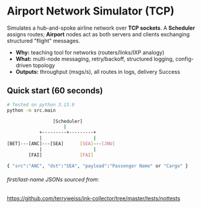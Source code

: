 # Airport Network Simulator (TCP)

Simulates a hub-and-spoke airline network over **TCP sockets**. A **Scheduler** assigns routes; **Airport** nodes act as both servers and clients exchanging structured "flight" messages.

- **Why:** teaching tool for networks (routers/links/IXP analogy)
- **What:** multi-node messaging, retry/backoff, structured logging, config-driven topology
- **Outputs:** throughput (msgs/s), all routes in logs, delivery Success

## Quick start (60 seconds)

```bash
# Tested on python 3.13.9
python -m src.main

                 [Scheduler]
                     |
            +---------+---------+
            |                   |
[BET]---[ANC]---[SEA]      [SEA]---[JNU]
            |                   | 
        [FAI]              [FAI]

{ "src":"ANC", "dst":"SEA", "payload":"Passenger Name" or "Cargo" }
 ```

###### first/last-name JSONs sourced from: 
https://github.com/terryweiss/ink-collector/tree/master/tests/nottests